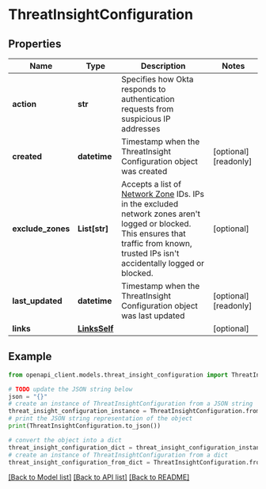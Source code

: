 # ThreatInsightConfiguration


## Properties

Name | Type | Description | Notes
------------ | ------------- | ------------- | -------------
**action** | **str** | Specifies how Okta responds to authentication requests from suspicious IP addresses | 
**created** | **datetime** | Timestamp when the ThreatInsight Configuration object was created | [optional] [readonly] 
**exclude_zones** | **List[str]** | Accepts a list of [Network Zone](/openapi/okta-management/management/tag/NetworkZone/) IDs. IPs in the excluded network zones aren&#39;t logged or blocked. This ensures that traffic from known, trusted IPs isn&#39;t accidentally logged or blocked. | [optional] 
**last_updated** | **datetime** | Timestamp when the ThreatInsight Configuration object was last updated | [optional] [readonly] 
**links** | [**LinksSelf**](LinksSelf.md) |  | [optional] 

## Example

```python
from openapi_client.models.threat_insight_configuration import ThreatInsightConfiguration

# TODO update the JSON string below
json = "{}"
# create an instance of ThreatInsightConfiguration from a JSON string
threat_insight_configuration_instance = ThreatInsightConfiguration.from_json(json)
# print the JSON string representation of the object
print(ThreatInsightConfiguration.to_json())

# convert the object into a dict
threat_insight_configuration_dict = threat_insight_configuration_instance.to_dict()
# create an instance of ThreatInsightConfiguration from a dict
threat_insight_configuration_from_dict = ThreatInsightConfiguration.from_dict(threat_insight_configuration_dict)
```
[[Back to Model list]](../README.md#documentation-for-models) [[Back to API list]](../README.md#documentation-for-api-endpoints) [[Back to README]](../README.md)


